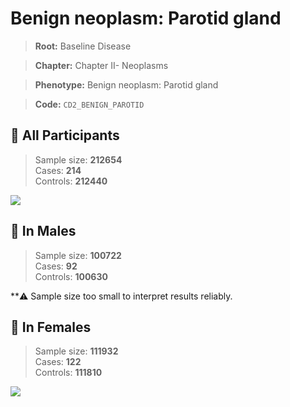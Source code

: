 # Benign neoplasm: Parotid gland

> **Root:** Baseline Disease  

> **Chapter:** Chapter II- Neoplasms  

> **Phenotype:** Benign neoplasm: Parotid gland  

> **Code:** `CD2_BENIGN_PAROTID`

## 🧪 All Participants  
> Sample size: **212654**  
> Cases: **214**  
> Controls: **212440**
<img src="/Disease/Figures/ALL/Incidence/CD2_BENIGN_PAROTID.png"/>
<CsvTable src="/Disease_Data/ALL/Incidence/COX_CD2_BENIGN_PAROTID.csv" label="🔍 View full results" />

## 👨 In Males  
> Sample size: **100722**  
> Cases: **92**  
> Controls: **100630**

**⚠️ Sample size too small to interpret results reliably.


## 👩 In Females  
> Sample size: **111932**  
> Cases: **122**  
> Controls: **111810**
<img src="/Disease/Figures/Female/Incidence/CD2_BENIGN_PAROTID.png"/>
<CsvTable src="/Disease_Data/Female/Incidence/COX_CD2_BENIGN_PAROTID.csv" label="🔍 View full results" />
